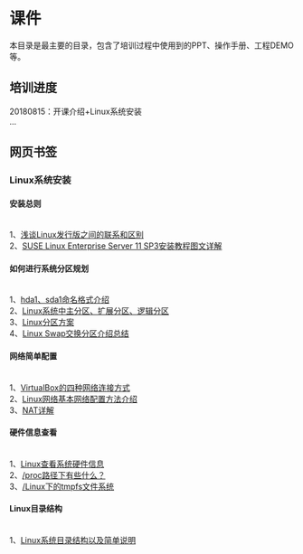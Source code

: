 # 课件
本目录是最主要的目录，包含了培训过程中使用到的PPT、操作手册、工程DEMO等。

## 培训进度
20180815：开课介绍+Linux系统安装
<br>...

## 网页书签
### Linux系统安装
#### 安装总则
<br>1、<a href="https://blog.csdn.net/py_shell/article/details/52554402" target="_blank">浅谈Linux发行版之间的联系和区别</a>
<br>2、<a href="https://www.linuxidc.com/Linux/2017-03/141625.htm" target="_blank">SUSE Linux Enterprise Server 11 SP3安装教程图文详解</a>
#### 如何进行系统分区规划
<br>1、<a href="https://blog.csdn.net/clozxy/article/details/5301545" target="_blank">hda1、sda1命名格式介绍</a>
<br>2、<a href="https://blog.csdn.net/jimodeyangguang/article/details/7738056" target="_blank">Linux系统中主分区、扩展分区、逻辑分区</a>
<br>3、<a href="https://blog.csdn.net/explore_world/article/details/79081587" target="_blank">Linux分区方案</a>
<br>4、<a href="https://www.cnblogs.com/kerrycode/p/5246383.html" target="_blank">Linux Swap交换分区介绍总结</a>
#### 网络简单配置
<br>1、<a href="https://www.cnblogs.com/jpfss/p/8616613.html" target="_blank">VirtualBox的四种网络连接方式</a>
<br>2、<a href="https://www.cnblogs.com/lcword/p/8094345.html" target="_blank">Linux网络基本网络配置方法介绍</a>
<br>3、<a href="https://blog.csdn.net/freeking101/article/details/77962312" target="_blank">NAT详解</a>
#### 硬件信息查看
<br>1、<a href="https://www.cnblogs.com/losbyday/p/5842661.html" target="_blank">Linux查看系统硬件信息</a>
<br>2、<a href="https://blog.csdn.net/oyhb_1992/article/details/77715346" target="_blank">/proc路径下有些什么？</a>
<br>3、<a href="https://www.2cto.com/os/201411/354888.html" target="_blank">/Linux下的tmpfs文件系统</a>
#### Linux目录结构
<br>1、<a href="https://www.cnblogs.com/CoderJYF/p/6092604.html" target="_blank">Linux系统目录结构以及简单说明</a>